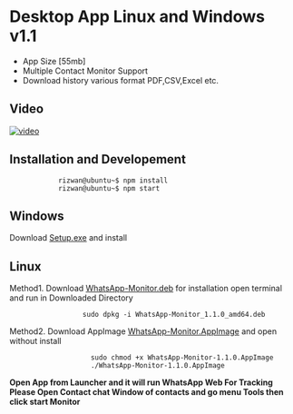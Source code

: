 # Desktop App Linux and Windows v1.1

* App Size  [55mb]
* Multiple Contact Monitor Support
* Download history various format PDF,CSV,Excel etc. 

## Video
[![video](https://user-images.githubusercontent.com/29729380/85369456-c37a4900-b54a-11ea-9e08-d29ac54e2b4e.png)
](https://www.youtube.com/watch?v=oDPMrvz2YhI)



## Installation and Developement
                rizwan@ubuntu~$ npm install
                rizwan@ubuntu~$ npm start


## Windows
Download [Setup.exe](https://github.com/rizwansoaib/files/raw/master/WhatsApp-Monitor%20Setup%201.1.0.exe) and install 

## Linux 

Method1. Download [WhatsApp-Monitor.deb](https://github.com/rizwansoaib/files/raw/master/WhatsApp-Monitor_1.1.0_amd64.deb) for installation open terminal and run in Downloaded Directory

                      sudo dpkg -i WhatsApp-Monitor_1.1.0_amd64.deb
        
Method2. Download AppImage [WhatsApp-Monitor.AppImage](https://github.com/rizwansoaib/files/raw/master/WhatsApp-Monitor-1.1.0.AppImage) and open without install

                        sudo chmod +x WhatsApp-Monitor-1.1.0.AppImage
                        ./WhatsApp-Monitor-1.1.0.AppImage
                      
                      
                      
 **Open App from Launcher and it will run WhatsApp Web  For Tracking Please Open Contact chat Window of contacts and go menu Tools then click start Monitor**
